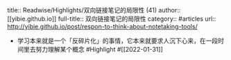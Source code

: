 title:: Readwise/Highlights/双向链接笔记的局限性 (41)
author:: [[yibie.github.io]]
full-title:: 双向链接笔记的局限性
category:: #articles
url:: http://yibie.github.io/post/respon-to-think-about-notetaking-tools/

- 学习本来就是一个「反碎片化」的事情，它本来就要求人沉下心来，在一段时间里去努力理解某个概念 #Highlight #[[2022-01-31]]